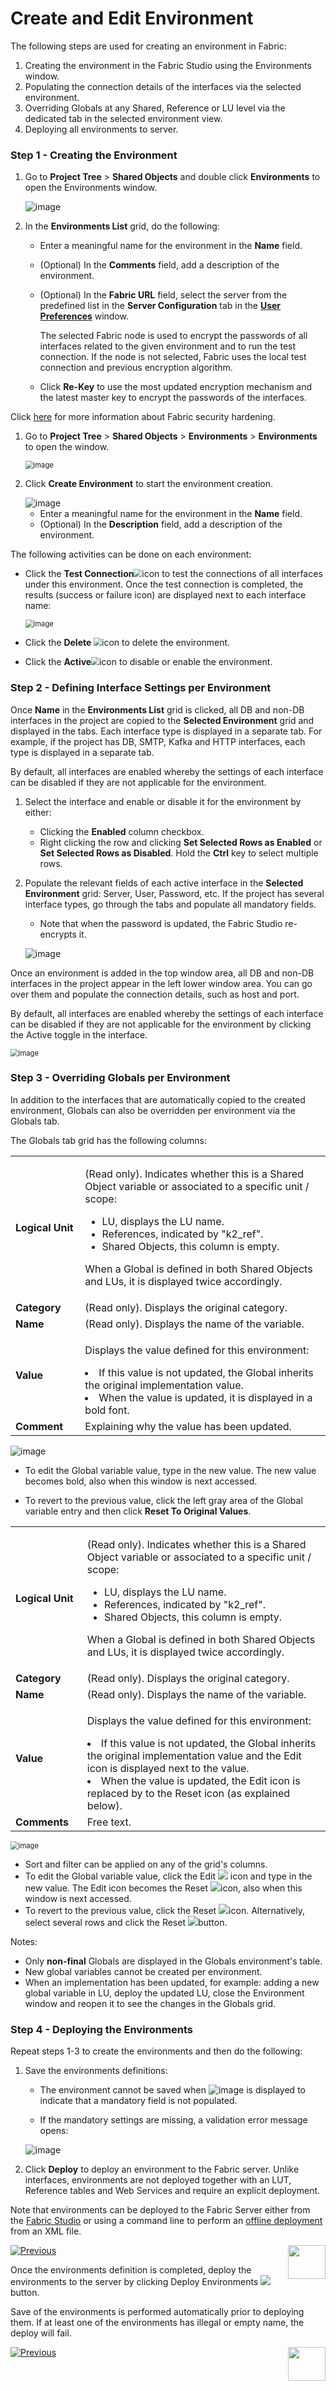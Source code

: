 # Create and Edit Environment

The following steps are used for creating an environment in Fabric:

1. Creating the environment in the Fabric Studio using the Environments window.
2. Populating the connection details of the interfaces via the selected environment.
3. Overriding Globals at any Shared, Reference or LU level via the dedicated tab in the selected environment view.   
4. Deploying all environments to server.

### Step 1 - Creating the Environment

<studio>

1. Go to **Project Tree** > **Shared Objects** and double click **Environments** to open the Environments window.

   ![image](images/25_02_1.PNG)

2. In the **Environments List** grid, do the following:

   -  Enter a meaningful name for the environment in the **Name** field.

    - (Optional) In the **Comments** field, add a description of the environment.

    - (Optional) In the **Fabric URL** field, select the server from the predefined list in the **Server Configuration** tab in the [**User Preferences**](/articles/04_fabric_studio/04_user_preferences.md) window. 

       The selected Fabric node is used to encrypt the passwords of all interfaces related to the given environment and to run the test connection. If the node is not selected, Fabric uses the local test connection and previous encryption algorithm. 

   
   -  Click **Re-Key** to use the most updated encryption mechanism and the latest master key to encrypt the passwords of the interfaces.
   

Click [here](/articles/99_fabric_infras/devops/01_fabric_security_overview.md) for more information about Fabric security hardening.

</studio>

<web>

1. Go to **Project Tree** > **Shared Objects** > **Environments** > **Environments** to open the window.

   <img src="images/25_02_1_WEB.png" alt="image" style="zoom:80%;" />

2. Click **Create Environment** to start the environment creation. 

   <img src="images/environment.png" alt="image"  />

   * Enter a meaningful name for the environment in the **Name** field.
   * (Optional) In the **Description** field, add a description of the environment.

The following activities can be done on each environment:

* Click the **Test Connection**<img src="images/test_conn_icon.png" style="zoom:80%;" />icon to test the connections of all interfaces under this environment. Once the test connection is completed, the results (success or failure icon) are displayed next to each interface name:

  <img src="images/test_conn_results.png" alt="image" style="zoom:80%;" />

* Click the **Delete** <img src="images/delete_icon.png" style="zoom:80%;" />icon to delete the environment.

* Click the **Active**<img src="images/active_toggle.png" style="zoom:80%;" />icon to disable or enable the environment.

</web>


### Step 2 - Defining Interface Settings per Environment 

<studio>

Once **Name** in the **Environments List** grid is clicked, all DB and non-DB interfaces in the project are copied to the **Selected Environment** grid and displayed in the tabs. Each interface type is displayed in a separate tab. For example, if the project has DB, SMTP, Kafka and HTTP interfaces, each type is displayed in a separate tab.

By default, all interfaces are enabled whereby the settings of each interface can be disabled if they are not applicable for the environment.

1. Select the interface and enable or disable it for the environment by either:
   * Clicking the **Enabled** column checkbox.
   * Right clicking the row and clicking **Set Selected Rows as Enabled** or **Set Selected Rows as Disabled**. Hold the **Ctrl** key to select multiple rows. 
2. Populate the relevant fields of each active interface in the **Selected Environment** grid: Server, User, Password, etc. If the project has several interface types, go through the tabs and populate all mandatory fields.
   * Note that when the password is updated, the Fabric Studio re-encrypts it. 

   ![image](images/25_02_2.PNG)

</studio>

<web>

Once an environment is added in the top window area, all DB and non-DB interfaces in the project appear in the left lower window area. You can go over them and populate the connection details, such as host and port. 

By default, all interfaces are enabled whereby the settings of each interface can be disabled if they are not applicable for the environment by clicking the Active toggle in the interface.

<img src="images/25_02_2_WEB.png" alt="image" style="zoom:80%;" />

</web>

### Step 3 - Overriding Globals per Environment

In addition to the interfaces that are automatically copied to the created environment, Globals can also be overridden per environment via the Globals tab. 

The Globals tab grid has the following columns:

<studio>

<table>
 <tbody> 
     <tr>  
        <td ><strong>Logical Unit</strong></td>  
        <td >  
            <p>(Read only). Indicates whether this is a Shared Object variable or associated to a specific unit / scope:</p><ul>
            <li>LU, displays the LU name.</li>
            <li>References, indicated by "k2_ref".</li>
            <li>Shared Objects, this column is empty. </li>  </ul>  
            <p>When a Global is defined in both Shared Objects and LUs, it is displayed twice accordingly.</p>  </td> </tr>
     <tr>
         <td style="width:109px"><strong>Category</strong></td>  
         <td style="width:562px">(Read only). Displays the original category.  </td></tr>
     <tr>  
         <td style="width:109px"><strong>Name</strong></td>
         <td style="width:562px">(Read only). Displays the name of the variable.</td></tr>
     <tr>  
         <td style="width:109px"><strong>Value</strong></td>
         <td style="width:562px">  
             <p>Displays the value defined for this environment:</p> 
             <li>If this value is not updated, the Global inherits the original implementation value.</li> 
             <li>When the value is updated, it is displayed in a bold font.</li> 
    </ul></td></tr>
	<tr><td style="width:109px"><strong>Comment</strong></td>
        <td style="width:562px">Explaining why the value has been updated. </td></tr></tbody></table>



![image](images/globals_table_with_change.png)

-  To edit the Global variable value, type in the new value. The new value becomes bold, also when this window is next accessed.

-  To revert to the previous value, click the left gray area of the Global variable entry and then click **Reset To Original Values**. 

</studio>

<web>

<table>
 <tbody> 
     <tr>  
        <td ><strong>Logical Unit</strong></td>  
        <td >  
            <p>(Read only). Indicates whether this is a Shared Object variable or associated to a specific unit / scope:</p><ul>
            <li>LU, displays the LU name.</li>
            <li>References, indicated by "k2_ref".</li>
            <li>Shared Objects, this column is empty. </li>  </ul>  
            <p>When a Global is defined in both Shared Objects and LUs, it is displayed twice accordingly.</p>  </td> </tr>
     <tr>
         <td style="width:109px"><strong>Category</strong></td>  
         <td style="width:562px">(Read only). Displays the original category.  </td></tr>
     <tr>  
         <td style="width:109px"><strong>Name</strong></td>
         <td style="width:562px">(Read only). Displays the name of the variable.</td></tr>
     <tr>  
         <td style="width:109px"><strong>Value</strong></td>
         <td style="width:562px">  
             <p>Displays the value defined for this environment:</p> 
             <li>If this value is not updated, the Global inherits the original implementation value and the Edit icon is displayed next to the value.</li> 
             <li>When the value is updated, the Edit icon is replaced by to the Reset icon (as explained below).</li> 
    </ul></td></tr>
	<tr><td style="width:109px"><strong>Comments</strong></td>
        <td style="width:562px">Free text. </td></tr></tbody></table>

<img src="images/globals_table_with_change_WEB.png" alt="image" style="zoom:80%;" />

* Sort and filter can be applied on any of the grid's columns.
* To edit the Global variable value, click the Edit <img src="images/edit_icon.png"  /> icon and type in the new value. The Edit icon becomes the Reset  <img src="images/reset_icon.png"  />icon, also when this window is next accessed.
* To revert to the previous value, click the Reset  <img src="images/reset_icon.png"  />icon. Alternatively, select several rows and click the Reset  <img src="images/reset_button.png"  />button.

</web>

Notes:

-  Only **non-final** Globals are displayed in the Globals environment's table. 
-  New global variables cannot be created per environment.
-  When an implementation has been updated, for example: adding a new global variable in LU, deploy the updated LU, close the Environment window and reopen it to see the changes in the Globals grid.

### Step 4 - Deploying the Environments

<studio>

Repeat steps 1-3 to create the environments and then do the following:

1. Save the environments definitions:

   -   The environment cannot be saved when ![image](images/25_red_sign.PNG) is displayed to indicate that a mandatory field is not populated.

   -   If the mandatory settings are missing, a validation error message opens:

      ![image](images/25_02_3.PNG)

2. Click **Deploy** to deploy an environment to the Fabric server. Unlike interfaces, environments are not deployed together with an LUT, Reference tables and Web Services and require an explicit deployment.

Note that environments can be deployed to the Fabric Server either from the [Fabric Studio](03_deploy_env_from_Fabric_Studio.md) or using a command line to perform an [offline deployment](04_offline_deployment.md) from an XML file.



[![Previous](/articles/images/Previous.png)](01_environments_overview.md)[<img align="right" width="60" height="54" src="/articles/images/Next.png">](03_deploy_env_from_Fabric_Studio.md)

</studio>

<web>

Once the environments definition is completed, deploy the environments to the server by clicking Deploy Environments <img src="images/deploy_button.png"  />button. 

Save of the environments is performed automatically prior to deploying them. If at least one of the environments has illegal or empty name, the deploy will fail.



[![Previous](/articles/images/Previous.png)](01_environments_overview.md)[<img align="right" width="60" height="54" src="/articles/images/Next.png">](05_set_and_list_commands.md)

</web>
